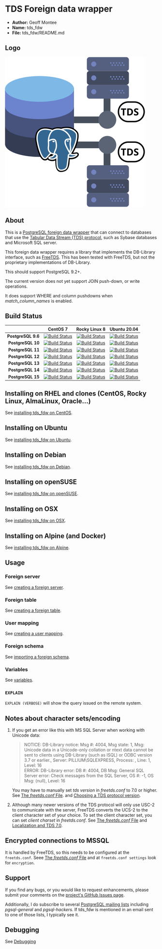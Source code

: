 
# TDS Foreign data wrapper

* **Author:** Geoff Montee
* **Name:** tds_fdw
* **File:** tds_fdw/README.md

## Logo

![Logo SVG](./logo/tds_fdw.svg)

## About

This is a [PostgreSQL foreign data wrapper](https://wiki.postgresql.org/wiki/Foreign_data_wrappers) that can connect to databases that use the [Tabular Data Stream (TDS) protocol](https://en.wikipedia.org/wiki/Tabular_Data_Stream),
such as Sybase databases and Microsoft SQL server.

This foreign data wrapper requires a library that implements the DB-Library interface,
such as [FreeTDS](https://www.freetds.org). This has been tested with FreeTDS, but not
the proprietary implementations of DB-Library.

This should support PostgreSQL 9.2+.

The current version does not yet support JOIN push-down, or write operations.

It does support WHERE and column pushdowns when *match_column_names* is enabled.

## Build Status

|                |    CentOS 7    |    Rocky Linux 8   |    Ubuntu 20.04   |
| --------------:|:--------------:|:------------------:|:-----------------:|
| **PostgreSQL 9.6** |[![Build Status](https://jenkins.juliogonzalez.es/job/tds_fdw-build/DISTRO=centos7,PG_VER=9.6,label=docker/badge/icon)](https://jenkins.juliogonzalez.es/job/tds_fdw-build/DISTRO=centos7,PG_VER=9.6,label=docker)|[![Build Status](https://jenkins.juliogonzalez.es/job/tds_fdw-build/DISTRO=rockylinux8,PG_VER=9.6,label=docker/badge/icon)](https://jenkins.juliogonzalez.es/job/tds_fdw-build/DISTRO=rockylinux8,PG_VER=9.6,label=docker)|[![Build Status](https://jenkins.juliogonzalez.es/job/tds_fdw-build/DISTRO=ubuntu20.04,PG_VER=9.6,label=docker/badge/icon)](https://jenkins.juliogonzalez.es/job/tds_fdw-build/DISTRO=ubuntu20.04,PG_VER=9.6,label=docker)|
| **PostgreSQL 10**  |[![Build Status](https://jenkins.juliogonzalez.es/job/tds_fdw-build/DISTRO=centos7,PG_VER=10,label=docker/badge/icon)](https://jenkins.juliogonzalez.es/job/tds_fdw-build/DISTRO=centos7,PG_VER=10,label=docker)|[![Build Status](https://jenkins.juliogonzalez.es/job/tds_fdw-build/DISTRO=rockylinux8,PG_VER=10,label=docker/badge/icon)](https://jenkins.juliogonzalez.es/job/tds_fdw-build/DISTRO=rockylinux8,PG_VER=10,label=docker)|[![Build Status](https://jenkins.juliogonzalez.es/job/tds_fdw-build/DISTRO=ubuntu20.04,PG_VER=10,label=docker/badge/icon)](https://jenkins.juliogonzalez.es/job/tds_fdw-build/DISTRO=ubuntu20.04,PG_VER=10,label=docker)|
| **PostgreSQL 11**  |[![Build Status](https://jenkins.juliogonzalez.es/job/tds_fdw-build/DISTRO=centos7,PG_VER=11,label=docker/badge/icon)](https://jenkins.juliogonzalez.es/job/tds_fdw-build/DISTRO=centos7,PG_VER=11,label=docker)|[![Build Status](https://jenkins.juliogonzalez.es/job/tds_fdw-build/DISTRO=rockylinux8,PG_VER=11,label=docker/badge/icon)](https://jenkins.juliogonzalez.es/job/tds_fdw-build/DISTRO=rockylinux8,PG_VER=11,label=docker)|[![Build Status](https://jenkins.juliogonzalez.es/job/tds_fdw-build/DISTRO=ubuntu20.04,PG_VER=11,label=docker/badge/icon)](https://jenkins.juliogonzalez.es/job/tds_fdw-build/DISTRO=ubuntu20.04,PG_VER=11,label=docker)|
| **PostgreSQL 12**  |[![Build Status](https://jenkins.juliogonzalez.es/job/tds_fdw-build/DISTRO=centos7,PG_VER=12,label=docker/badge/icon)](https://jenkins.juliogonzalez.es/job/tds_fdw-build/DISTRO=centos7,PG_VER=12,label=docker)|[![Build Status](https://jenkins.juliogonzalez.es/job/tds_fdw-build/DISTRO=rockylinux8,PG_VER=12,label=docker/badge/icon)](https://jenkins.juliogonzalez.es/job/tds_fdw-build/DISTRO=rockylinux8,PG_VER=12,label=docker)|[![Build Status](https://jenkins.juliogonzalez.es/job/tds_fdw-build/DISTRO=ubuntu20.04,PG_VER=12,label=docker/badge/icon)](https://jenkins.juliogonzalez.es/job/tds_fdw-build/DISTRO=ubuntu20.04,PG_VER=12,label=docker)|
| **PostgreSQL 13**  |[![Build Status](https://jenkins.juliogonzalez.es/job/tds_fdw-build/DISTRO=centos7,PG_VER=13,label=docker/badge/icon)](https://jenkins.juliogonzalez.es/job/tds_fdw-build/DISTRO=centos7,PG_VER=13,label=docker)|[![Build Status](https://jenkins.juliogonzalez.es/job/tds_fdw-build/DISTRO=rockylinux8,PG_VER=13,label=docker/badge/icon)](https://jenkins.juliogonzalez.es/job/tds_fdw-build/DISTRO=rockylinux8,PG_VER=13,label=docker)|[![Build Status](https://jenkins.juliogonzalez.es/job/tds_fdw-build/DISTRO=ubuntu20.04,PG_VER=13,label=docker/badge/icon)](https://jenkins.juliogonzalez.es/job/tds_fdw-build/DISTRO=ubuntu20.04,PG_VER=13,label=docker)|
| **PostgreSQL 14**  |[![Build Status](https://jenkins.juliogonzalez.es/job/tds_fdw-build/DISTRO=centos7,PG_VER=14,label=docker/badge/icon)](https://jenkins.juliogonzalez.es/job/tds_fdw-build/DISTRO=centos7,PG_VER=14,label=docker)|[![Build Status](https://jenkins.juliogonzalez.es/job/tds_fdw-build/DISTRO=rockylinux8,PG_VER=14,label=docker/badge/icon)](https://jenkins.juliogonzalez.es/job/tds_fdw-build/DISTRO=rockylinux8,PG_VER=14,label=docker)|[![Build Status](https://jenkins.juliogonzalez.es/job/tds_fdw-build/DISTRO=ubuntu20.04,PG_VER=14,label=docker/badge/icon)](https://jenkins.juliogonzalez.es/job/tds_fdw-build/DISTRO=ubuntu20.04,PG_VER=14,label=docker)|
| **PostgreSQL 15**  |[![Build Status](https://jenkins.juliogonzalez.es/job/tds_fdw-build/DISTRO=centos7,PG_VER=15,label=docker/badge/icon)](https://jenkins.juliogonzalez.es/job/tds_fdw-build/DISTRO=centos7,PG_VER=15,label=docker)|[![Build Status](https://jenkins.juliogonzalez.es/job/tds_fdw-build/DISTRO=rockylinux8,PG_VER=15,label=docker/badge/icon)](https://jenkins.juliogonzalez.es/job/tds_fdw-build/DISTRO=rockylinux8,PG_VER=15,label=docker)|[![Build Status](https://jenkins.juliogonzalez.es/job/tds_fdw-build/DISTRO=ubuntu20.04,PG_VER=15,label=docker/badge/icon)](https://jenkins.juliogonzalez.es/job/tds_fdw-build/DISTRO=ubuntu20.04,PG_VER=15,label=docker)|

## Installing on RHEL and clones (CentOS, Rocky Linux, AlmaLinux, Oracle...)

See [installing tds_fdw on CentOS](InstallRHELandClones.md).

## Installing on Ubuntu

See [installing tds_fdw on Ubuntu](InstallUbuntu.md).

## Installing on Debian

See [installing tds_fdw on Debian](InstallDebian.md).

## Installing on openSUSE

See [installing tds_fdw on openSUSE](InstallopenSUSE.md).

## Installing on OSX

See [installing tds_fdw on OSX](InstallOSX.md).

## Installing on Alpine (and Docker)

See [installing tds_fdw on Alpine](InstallAlpine.md).

## Usage

### Foreign server

See [creating a foreign server](ForeignServerCreation.md).
	
### Foreign table
	
See [creating a foreign table](ForeignTableCreation.md).
	
### User mapping
	
See [creating a user mapping](UserMappingCreation.md).

### Foreign schema

See [importing a foreign schema](ForeignSchemaImporting.md).

### Variables

See [variables](Variables.md).

### `EXPLAIN`

`EXPLAIN (VERBOSE)` will show the query issued on the remote system.
	
## Notes about character sets/encoding

1. If you get an error like this with MS SQL Server when working with Unicode data:
   
   > NOTICE:  DB-Library notice: Msg #: 4004, Msg state: 1, Msg: Unicode data in a Unicode-only 
   > collation or ntext data cannot be sent to clients using DB-Library (such as ISQL) or ODBC 
   > version 3.7 or earlier., Server: PILLIUM\SQLEXPRESS, Process: , Line: 1, Level: 16  
   > ERROR:  DB-Library error: DB #: 4004, DB Msg: General SQL Server error: Check messages from 
   > the SQL Server, OS #: -1, OS Msg: (null), Level: 16
   
   You may have to manually set *tds version* in *freetds.conf* to 7.0 or higher. See [The *freetds.conf* File](https://www.freetds.org/userguide/freetdsconf.html).
   and [Choosing a TDS protocol version](https://www.freetds.org/userguide/ChoosingTdsProtocol.html).

2. Although many newer versions of the TDS protocol will only use USC-2 to communicate
with the server, FreeTDS converts the UCS-2 to the client character set of your choice. 
To set the client character set, you can set *client charset* in *freetds.conf*. See 
[The *freetds.conf* File](https://www.freetds.org/userguide/freetdsconf.html) and [Localization and TDS 7.0](https://www.freetds.org/userguide/Localization.html).

## Encrypted connections to MSSQL

It is handled by FreeTDS, so this needs to be configured at the `freetds.conf`. Seee [The *freetds.conf* File](https://www.freetds.org/userguide/freetdsconf.html) and at `freetds.conf settings` look for `encryption`.

## Support

If you find any bugs, or you would like to request enhancements, please submit your comments on the [project's GitHub Issues page](https://github.com/tds-fdw/tds_fdw/issues).

Additionally, I do subscribe to several [PostgreSQL mailing lists](https://www.postgresql.org/list/) including *pgsql-general* and *pgsql-hackers*. If tds_fdw is mentioned in an email sent to one of those lists, I typically see it.

## Debugging

See [Debugging](tests/README.md)

